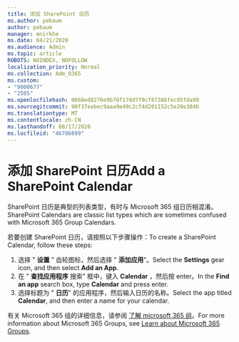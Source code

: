 ```yaml
---
title: 添加 SharePoint 日历
ms.author: pebaum
author: pebaum
manager: mnirkhe
ms.date: 04/21/2020
ms.audience: Admin
ms.topic: article
ROBOTS: NOINDEX, NOFOLLOW
localization_priority: Normal
ms.collection: Adm_O365
ms.custom:
- "9000677"
- "2585"
ms.openlocfilehash: 0668ed8270e9b70f17dd7f0cf87386fec95fda99
ms.sourcegitcommit: 90f37eebec9aaa9e49c2cf4d201152c5e20e384b
ms.translationtype: MT
ms.contentlocale: zh-CN
ms.lasthandoff: 08/17/2020
ms.locfileid: "46786699"
---
```

# <a name="add-a-sharepoint-calendar"></a><span data-ttu-id="fb109-102">添加 SharePoint 日历</span><span class="sxs-lookup"><span data-stu-id="fb109-102">Add a SharePoint Calendar</span></span>

<span data-ttu-id="fb109-103">SharePoint 日历是典型的列表类型，有时与 Microsoft 365 组日历相混淆。</span><span class="sxs-lookup"><span data-stu-id="fb109-103">SharePoint Calendars are classic list types which are sometimes confused with Microsoft 365 Group Calendars.</span></span>
 
<span data-ttu-id="fb109-104">若要创建 SharePoint 日历，请按照以下步骤操作：</span><span class="sxs-lookup"><span data-stu-id="fb109-104">To create a SharePoint Calendar, follow these steps:</span></span>
 
1.  <span data-ttu-id="fb109-105">选择 " **设置** " 齿轮图标，然后选择 " **添加应用**"。</span><span class="sxs-lookup"><span data-stu-id="fb109-105">Select the **Settings** gear icon, and then select **Add an App**.</span></span>
2.  <span data-ttu-id="fb109-106">在 " **查找应用程序** 搜索" 框中，键入 **Calendar** ，然后按 enter。</span><span class="sxs-lookup"><span data-stu-id="fb109-106">In the **Find an app** search box, type **Calendar** and press enter.</span></span>
3.  <span data-ttu-id="fb109-107">选择标题为 " **日历**" 的应用程序，然后输入日历的名称。</span><span class="sxs-lookup"><span data-stu-id="fb109-107">Select the app titled **Calendar**, and then enter a name for your calendar.</span></span>

<span data-ttu-id="fb109-108">有关 Microsoft 365 组的详细信息，请参阅 [了解 microsoft 365 组](https://support.office.com/article/Learn-about-Office-365-groups-b565caa1-5c40-40ef-9915-60fdb2d97fa2)。</span><span class="sxs-lookup"><span data-stu-id="fb109-108">For more information about Microsoft 365 Groups, see [Learn about Microsoft 365 Groups](https://support.office.com/article/Learn-about-Office-365-groups-b565caa1-5c40-40ef-9915-60fdb2d97fa2).</span></span>

